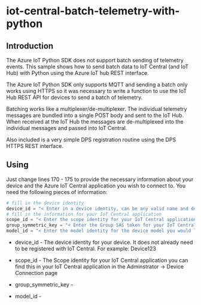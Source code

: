 # iot-central-batch-telemetry-with-python

## Introduction

The Azure IoT Python SDK does not support batch sending of telemetry events.  This sample shows how to send batch data to IoT Central (and IoT Hub) with Python using the Azure IoT hub REST interface.

The Azure IoT Python SDK only supports MQTT and sending a batch only works using HTTPS so it was necessary to write a function to use the IoT Hub REST API for devices to send a batch of telemetry.

Batching works like a multiplexer/de-multiplexer.  The individual telemetry messages are bundled into a single POST body and sent to the IoT Hub.  When received at the IoT Hub the messages are de-multiplexed into the individual messages and passed into IoT Central.

Also included is a very simple DPS registration routine using the DPS HTTPS REST interface.

## Using

Just change lines 170 - 175 to provide the necessary information about your device and the Azure IoT Central application you wish to connect to.  You need the following pieces of information:

```python
# fill in the device identity
device_id = "< Enter in a device identity, can be any valid name and does not need to be already registered in IoT Central >"
# fill in the information for your IoT Central application
scope_id = "< Enter the scope identity for your IoT Central application, found in Administration -> Device connection >"
group_symmetric_key = "< Enter the Group SAS token for your IoT Central application, found in Administration -> Device connection >"
model_id = "< Enter the model identity for the device model you would like the device identified with, found in Device templates -> select the device template -> select the model interface -> click 'View identity' >"
```

* device_id - The device identity for your device.  It does not already need to be registered with IoT Central.  For example: Device123

* scope_id -  The Scope identity for your IoT Central application you can find this in your IoT Central application in the Adminstrator -> Device Connection page
    []()
* group_symmetric_key - 

* model_id - 
